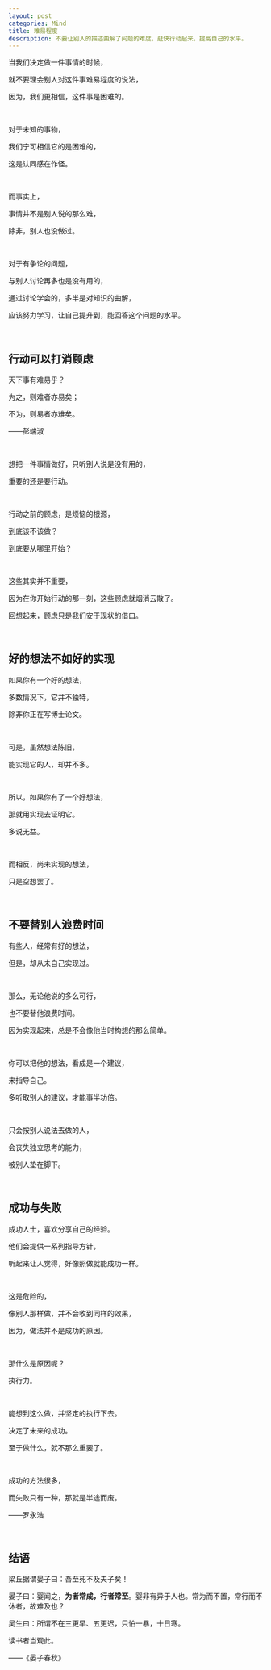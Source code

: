 ```yaml
---
layout: post
categories: Mind
title: 难易程度
description: 不要让别人的描述曲解了问题的难度，赶快行动起来，提高自己的水平。
---
```


当我们决定做一件事情的时候，

就不要理会别人对这件事难易程度的说法，

因为，我们更相信，这件事是困难的。

<br/>

对于未知的事物，

我们宁可相信它的是困难的，

这是认同感在作怪。

<br/>

而事实上，

事情并不是别人说的那么难，

除非，别人也没做过。

<br/>

对于有争论的问题，

与别人讨论再多也是没有用的，

通过讨论学会的，多半是对知识的曲解，

应该努力学习，让自己提升到，能回答这个问题的水平。

<br/>

## **行动可以打消顾虑**

天下事有难易乎？

为之，则难者亦易矣；

不为，则易者亦难矣。

——彭端淑

<br/>

想把一件事情做好，只听别人说是没有用的，

重要的还是要行动。

<br/>

行动之前的顾虑，是烦恼的根源，

到底该不该做？

到底要从哪里开始？

<br/>

这些其实并不重要，

因为在你开始行动的那一刻，这些顾虑就烟消云散了。

回想起来，顾虑只是我们安于现状的借口。

<br/>

## **好的想法不如好的实现**

如果你有一个好的想法，

多数情况下，它并不独特，

除非你正在写博士论文。

<br/>

可是，虽然想法陈旧，

能实现它的人，却并不多。

<br/>

所以，如果你有了一个好想法，

那就用实现去证明它。

多说无益。

<br/>

而相反，尚未实现的想法，

只是空想罢了。

<br/>

## **不要替别人浪费时间**

有些人，经常有好的想法，

但是，却从未自己实现过。

<br/>

那么，无论他说的多么可行，

也不要替他浪费时间。

因为实现起来，总是不会像他当时构想的那么简单。

<br/>

你可以把他的想法，看成是一个建议，

来指导自己。

多听取别人的建议，才能事半功倍。

<br/>

只会按别人说法去做的人，

会丧失独立思考的能力，

被别人垫在脚下。

<br/>

## **成功与失败**

成功人士，喜欢分享自己的经验。

他们会提供一系列指导方针，

听起来让人觉得，好像照做就能成功一样。

<br/>

这是危险的，

像别人那样做，并不会收到同样的效果，

因为，做法并不是成功的原因。

<br/>

那什么是原因呢？

执行力。

<br/>

能想到这么做，并坚定的执行下去。

决定了未来的成功。

至于做什么，就不那么重要了。

<br/>

成功的方法很多，

而失败只有一种，那就是半途而废。

——罗永浩

<br/>

## **结语**

梁丘据谓晏子曰：吾至死不及夫子矣！

晏子曰：婴闻之，**为者常成，行者常至**。婴非有异于人也。常为而不置，常行而不休者，故难及也？

吴生曰：所谓不在三更早、五更迟，只怕一暴，十日寒。

读书者当观此。

——《晏子春秋》



























